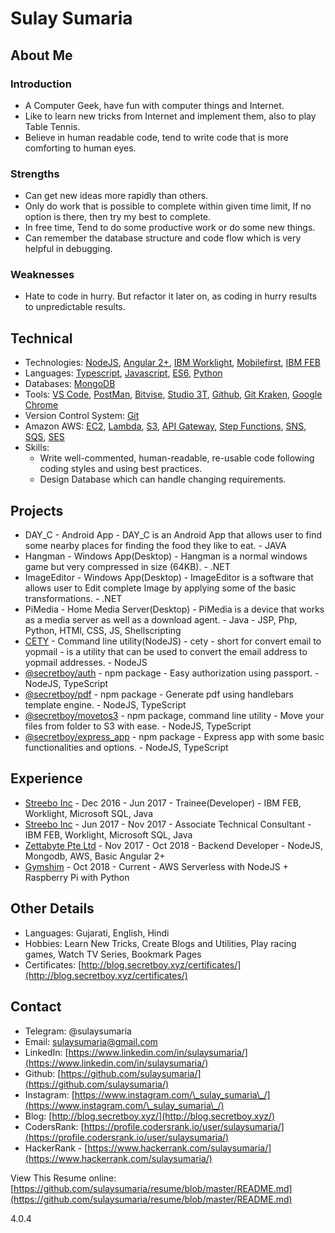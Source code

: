 # Sulay Sumaria

## About Me

### Introduction

- A Computer Geek, have fun with computer things and Internet.
- Like to learn new tricks from Internet and implement them, also to play Table Tennis.
- Believe in human readable code, tend to write code that is more comforting to human eyes.

### Strengths

- Can get new ideas more rapidly than others.
- Only do work that is possible to complete within given time limit, If no option is there, then try my best to complete.
- In free time, Tend to do some productive work or do some new things.
- Can remember the database structure and code flow which is very helpful in debugging.

### Weaknesses

- Hate to code in hurry. But refactor it later on, as coding in hurry results to unpredictable results.

## Technical

- Technologies: [NodeJS](https://nodejs.org), [Angular 2+](https://angular.io/), [IBM Worklight](https://www.ibm.com/support/knowledgecenter/en/SSZH4A_6.0.0/com.ibm.worklight.getstart.doc/topics/c_overview.html), [Mobilefirst](https://www.ibm.com/mobilefirst), [IBM FEB](https://www.ibm.com/support/knowledgecenter/en/SS6KJL_8.6.0/Welcome/FEB_Welcome.html)
- Languages: [Typescript](https://www.typescriptlang.org/), [Javascript](https://www.javascript.com/), [ES6](http://es6-features.org), [Python](https://www.python.org/)
- Databases: [MongoDB](https://www.mongodb.com/)
- Tools: [VS Code](https://code.visualstudio.com/), [PostMan](https://www.getpostman.com/), [Bitvise](https://www.bitvise.com/), [Studio 3T](https://studio3t.com/), [Github](https://github.com/), [Git Kraken](https://www.gitkraken.com/), [Google Chrome](https://www.google.com/chrome/)
- Version Control System: [Git](https://git-scm.com/)
- Amazon AWS: [EC2](https://aws.amazon.com/ec2/), [Lambda](https://aws.amazon.com/lambda/), [S3](https://aws.amazon.com/s3/), [API Gateway](https://aws.amazon.com/api-gateway/), [Step Functions](https://aws.amazon.com/step-functions/), [SNS](https://aws.amazon.com/sns/), [SQS](https://aws.amazon.com/sqs/), [SES](https://aws.amazon.com/ses/)
- Skills:
  - Write well-commented, human-readable, re-usable code following coding styles and using best practices.
  - Design Database which can handle changing requirements.

## Projects

- DAY_C - Android App - DAY_C is an Android App that allows user to find some nearby places for finding the food they like to eat. - JAVA
- Hangman - Windows App(Desktop) - Hangman is a normal windows game but very compressed in size (64KB). - .NET
- ImageEditor - Windows App(Desktop) - ImageEditor is a software that allows user to Edit complete Image by applying some of the basic transformations. - .NET
- PiMedia - Home Media Server(Desktop) - PiMedia is a device that works as a media server as well as a download agent. - Java - JSP, Php, Python, HTMl, CSS, JS, Shellscripting
- [CETY](https://www.npmjs.com/package/cety) - Command line utility(NodeJS) - cety - short for convert email to yopmail - is a utility that can be used to convert the email address to yopmail addresses. - NodeJS
- [@secretboy/auth](https://www.npmjs.com/package/@secretboy/auth) - npm package - Easy authorization using passport. - NodeJS, TypeScript
- [@secretboy/pdf](https://www.npmjs.com/package/@secretboy/pdf) - npm package - Generate pdf using handlebars template engine. - NodeJS, TypeScript
- [@secretboy/movetos3](https://www.npmjs.com/package/@secretboy/movetos3) - npm package, command line utility - Move your files from folder to S3 with ease. - NodeJS, TypeScript
- [@secretboy/express_app](https://www.npmjs.com/package/@secretboy/express_app) - npm package - Express app with some basic functionalities and options. - NodeJS, TypeScript

## Experience

- [Streebo Inc](https://www.streebo.com/) - Dec 2016 - Jun 2017 - Trainee(Developer) - IBM FEB, Worklight, Microsoft SQL, Java
- [Streebo Inc](https://www.streebo.com/) - Jun 2017 - Nov 2017 - Associate Technical Consultant - IBM FEB, Worklight, Microsoft SQL, Java
- [Zettabyte Pte Ltd](https://www.zettabyte.sg/) - Nov 2017 - Oct 2018 - Backend Developer - NodeJS, Mongodb, AWS, Basic Angular 2+
- [Gymshim](http://gymshim.com/) - Oct 2018 - Current - AWS Serverless with NodeJS + Raspberry Pi with Python

## Other Details

- Languages: Gujarati, English, Hindi
- Hobbies: Learn New Tricks, Create Blogs and Utilities, Play racing games, Watch TV Series, Bookmark Pages
- Certificates: [http://blog.secretboy.xyz/certificates/](http://blog.secretboy.xyz/certificates/)

## Contact

- Telegram: @sulaysumaria
- Email: sulaysumaria@gmail.com
- LinkedIn: [https://www.linkedin.com/in/sulaysumaria/](https://www.linkedin.com/in/sulaysumaria/)
- Github: [https://github.com/sulaysumaria/](https://github.com/sulaysumaria/)
- Instagram: [https://www.instagram.com/\_sulay_sumaria\_/](https://www.instagram.com/\_sulay_sumaria\_/)
- Blog: [http://blog.secretboy.xyz/](http://blog.secretboy.xyz/)
- CodersRank: [https://profile.codersrank.io/user/sulaysumaria/](https://profile.codersrank.io/user/sulaysumaria/)
- HackerRank - [https://www.hackerrank.com/sulaysumaria/](https://www.hackerrank.com/sulaysumaria/)

View This Resume online: [https://github.com/sulaysumaria/resume/blob/master/README.md](https://github.com/sulaysumaria/resume/blob/master/README.md)

4.0.4
